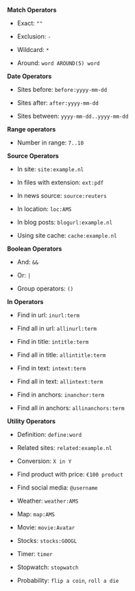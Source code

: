 **Match Operators**

* Exact: `""`

* Exclusion: `-`

* Wildcard: `*`

* Around: `word AROUND(5) word`

**Date Operators**

* Sites before: `before:yyyy-mm-dd`

* Sites after: `after:yyyy-mm-dd`

* Sites between: `yyyy-mm-dd..yyyy-mm-dd`

**Range operators**

* Number in range: `7..10`

**Source Operators**

* In site: `site:example.nl`

* In files with extension: `ext:pdf`

* In news source: `source:reuters`

* In location: `loc:AMS`

* In blog posts: `blogurl:example.nl`

* Using site cache: `cache:example.nl`

**Boolean Operators**

* And: `&&`

* Or: `|`

* Group operators: `()`

**In Operators**

* Find in url: `inurl:term`

* Find all in url: `allinurl:term`

* Find in title: `intitle:term`

* Find all in title: `allintitle:term`

* Find in text: `intext:term`

* Find all in text: `allintext:term`

* Find in anchors: `inanchor:term`

* Find all in anchors: `allinanchors:term`

**Utility Operators**

* Definition: `define:word`

* Related sites: `related:example.nl`

* Conversion: `X in Y`

* Find product with price: `€100 product`

* Find social media: `@username`

* Weather: `weather:AMS`

* Map: `map:AMS`

* Movie: `movie:Avatar`

* Stocks: `stocks:GOOGL`

* Timer: `timer`

* Stopwatch: `stopwatch`

* Probability: `flip a coin`, `roll a die`
